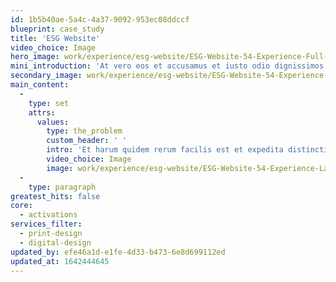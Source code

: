 ```yaml
---
id: 1b5b40ae-5a4c-4a37-9092-953ec08ddccf
blueprint: case_study
title: 'ESG Website'
video_choice: Image
hero_image: work/experience/esg-website/ESG-Website-54-Experience-Full-Image-1360x768.5.jpg
mini_introduction: 'At vero eos et accusamus et iusto odio dignissimos ducimus qui blanditiis praesentium voluptatum deleniti atque corrupti quos dolores et quas molestias excepturi sint occaecati cupiditate non provident, similique sunt in culpa qui officia deserunt mollitia animi, id est laborum et dolorum fuga.'
secondary_image: work/experience/esg-website/ESG-Website-54-Experience-Secondary-Image-896x597.jpg
main_content:
  -
    type: set
    attrs:
      values:
        type: the_problem
        custom_header: ' '
        intro: 'Et harum quidem rerum facilis est et expedita distinctio. Nam libero tempore, cum soluta nobis est eligendi optio cumque nihil impedit quo minus id quod maxime placeat facere possimus, omnis voluptas assumenda est, omnis dolor repellendus. Temporibus autem quibusdam et aut officiis debitis aut rerum necessitatibus saepe eveniet ut et voluptates repudiandae sint et molestiae non recusandae.'
        video_choice: Image
        image: work/experience/esg-website/ESG-Website-54-Experience-Large-927x522.jpg
  -
    type: paragraph
greatest_hits: false
core:
  - activations
services_filter:
  - print-design
  - digital-design
updated_by: efe46a1d-e1fe-4d33-b473-6e8d699112ed
updated_at: 1642444645
---
```

